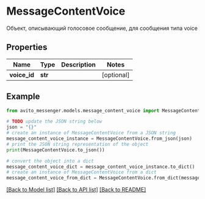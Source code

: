 # MessageContentVoice

Объект, описывающий голосовое сообщение, для сообщения типа voice

## Properties

Name | Type | Description | Notes
------------ | ------------- | ------------- | -------------
**voice_id** | **str** |  | [optional] 

## Example

```python
from avito_messenger.models.message_content_voice import MessageContentVoice

# TODO update the JSON string below
json = "{}"
# create an instance of MessageContentVoice from a JSON string
message_content_voice_instance = MessageContentVoice.from_json(json)
# print the JSON string representation of the object
print(MessageContentVoice.to_json())

# convert the object into a dict
message_content_voice_dict = message_content_voice_instance.to_dict()
# create an instance of MessageContentVoice from a dict
message_content_voice_from_dict = MessageContentVoice.from_dict(message_content_voice_dict)
```
[[Back to Model list]](../README.md#documentation-for-models) [[Back to API list]](../README.md#documentation-for-api-endpoints) [[Back to README]](../README.md)


